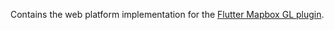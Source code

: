 Contains the web platform implementation for the [Flutter Mapbox GL plugin](https://github.com/tobrun/flutter-mapbox-gl).